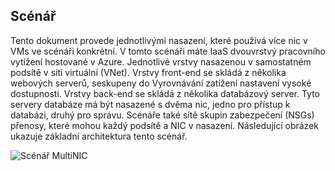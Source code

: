 ## <a name="scenario"></a>Scénář

Tento dokument provede jednotlivými nasazení, které používá více nic v VMs ve scénáři konkrétní. V tomto scénáři máte IaaS dvouvrstvý pracovního vytížení hostované v Azure. Jednotlivé vrstvy nasazenou v samostatném podsítě v síti virtuální (VNet). Vrstvy front-end se skládá z několika webových serverů, seskupeny do Vyrovnávání zatížení nastavení vysoké dostupnosti. Vrstvy back-end se skládá z několika databázový server. Tyto servery databáze má být nasazené s dvěma nic, jedno pro přístup k databázi, druhý pro správu. Scénáře také sítě skupin zabezpečení (NSGs) přenosy, které mohou každý podsítě a NIC v nasazení. Následující obrázek ukazuje základní architektura tento scénář.  

![Scénář MultiNIC](./media/virtual-network-deploy-multinic-scenario-include/Figure1.png)

